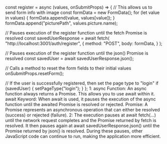 const register = async (values, onSubmitProps) => {
  // This allows us to send form info with image
  const formData = new FormData();
  for (let value in values) {
    formData.append(value, values[value]);
  }
  formData.append("picturePath", values.picture.name);

  // Pauses execution of the register function until the fetch Promise is resolved
  const savedUserResponse = await fetch(
    "http://localhost:3001/auth/register",
    {
      method: "POST",
      body: formData,
    }
  );

  // Pauses execution of the register function until the json() Promise is resolved
  const savedUser = await savedUserResponse.json();

  // Calls a method to reset the form fields to their initial values
  onSubmitProps.resetForm();

  // If the user is successfully registered, then set the page type to "login"
  if (savedUser) {
    setPageType("login");
  }
};
1:
async Function: An async function always returns a Promise. This allows you to use await within it.
await Keyword: When await is used, it pauses the execution of the async function until the awaited Promise is resolved or rejected.
Promise: A Promise represents an asynchronous operation that can either be resolved (success) or rejected (failure).
2:
The execution pauses at await fetch(...) until the network request completes and the Promise returned by fetch is resolved.
It then pauses again at await savedUserResponse.json() until the Promise returned by json() is resolved.
During these pauses, other JavaScript code can continue to run, making the application more efficient.